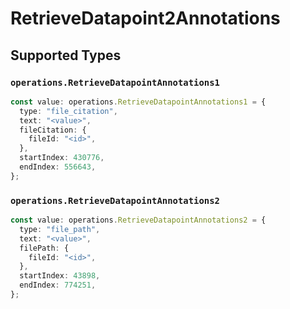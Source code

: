 # RetrieveDatapoint2Annotations


## Supported Types

### `operations.RetrieveDatapointAnnotations1`

```typescript
const value: operations.RetrieveDatapointAnnotations1 = {
  type: "file_citation",
  text: "<value>",
  fileCitation: {
    fileId: "<id>",
  },
  startIndex: 430776,
  endIndex: 556643,
};
```

### `operations.RetrieveDatapointAnnotations2`

```typescript
const value: operations.RetrieveDatapointAnnotations2 = {
  type: "file_path",
  text: "<value>",
  filePath: {
    fileId: "<id>",
  },
  startIndex: 43898,
  endIndex: 774251,
};
```

